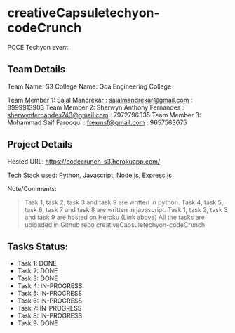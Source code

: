 # creativeCapsuletechyon-codeCrunch
PCCE Techyon event

## Team Details

Team Name: S3
College Name: Goa Engineering College

Team Member 1: Sajal Mandrekar : sajalmandrekar@gmail.com : 8999913903
Team Member 2: Sherwyn Anthony Fernandes : sherwynfernandes743@gmail.com : 7972796335
Team Member 3: Mohammad Saif Farooqui : frexmsf@gmail.com : 9657563675  

## Project Details

Hosted URL: https://codecrunch-s3.herokuapp.com/
  
Tech Stack used:
Python, Javascript, Node.js, Express.js
  
Note/Comments:
>Task 1, task 2, task 3 and task 9 are written in python.
>Task 4, task 5, task 6, task 7 and task 8 are written in javascript.
>Task 1, task 2, task 3 and task 9 are hosted on Heroku (Link above)
>All the tasks are uploaded in Github repo creativeCapsuletechyon-codeCrunch
  
## Tasks Status:

* Task 1: DONE
* Task 2: DONE
* Task 3: DONE
* Task 4: IN-PROGRESS
* Task 5: IN-PROGRESS
* Task 6: IN-PROGRESS
* Task 7: IN-PROGRESS
* Task 8: IN-PROGRESS
* Task 9: DONE

